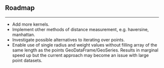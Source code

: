 ## Roadmap
-------
- Add more kernels.
- Implement other methods of distance measurement, e.g. haversine, manhattan.
- Investigate possible alternatives to iterating over points.
- Enable use of single radius and weight values without filling array of the same length as the points GeoDataFrame/GeoSeries. Results in marginal speed up but the current approach may become an issue with large point datasets.
